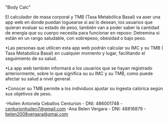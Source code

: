 
"Body Calc"

El calculador de masa corporal y TMB (Tasa Metabólica Basal) va aser una app web en donde puedan loguearse  si asi lo desean, los usuarios que quieran evaluar su estado de peso, también van a poder saber la cantidad de energía que su cuerpo necesita para funcionar en reposo: Detremina si están en un rango saludable, con sobrepeso, obesidad o bajo peso.


•Las personas que utilicen esta app web podrán  calcular su IMC y su TMB ( Tasa Metabólica Basal) en cualquier momento y lugar, facilitando el seguimiento de su salud.

•La app web también informará a los usuarios que se hayan registrado anteriormente, sobre lo que significa su su IMC y su TMB, como puede afectar su salud a nivel general.

•Conocer su TMB  permite a los individuos ajustar su ingesta calórica según sus objetivos de peso.

-Huilen Antonela Ceballos Centurion - DNI: 486001748 - centurionhuilen7@gmail.com
-Ana Belen Vergara - DNI: 48816879 - belen2008vergara@gmai.com
